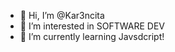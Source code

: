 - 👋 Hi, I’m @Kar3ncita
- 👀 I’m interested in SOFTWARE DEV
- 🌱 I’m currently learning Javsdcript!


<!---
Kar3ncita/Kar3ncita is a ✨ special ✨ repository because its `README.md` (this file) appears on your GitHub profile.
You can click the Preview link to take a look at your changes.
--->

